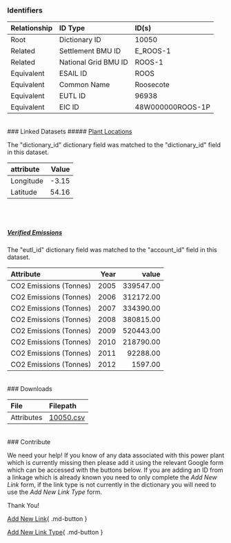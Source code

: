 ### Identifiers

| Relationship   | ID Type              | ID(s)            |
|:---------------|:---------------------|:-----------------|
| Root           | Dictionary ID        | 10050            |
| Related        | Settlement BMU ID    | E_ROOS-1         |
| Related        | National Grid BMU ID | ROOS-1           |
| Equivalent     | ESAIL ID             | ROOS             |
| Equivalent     | Common Name          | Roosecote        |
| Equivalent     | EUTL ID              | 96938            |
| Equivalent     | EIC ID               | 48W000000ROOS-1P |

<br>
### Linked Datasets
##### <a href="https://osuked.github.io/Power-Station-Dictionary/datasets/plant-locations">Plant Locations</a>



The "dictionary_id" dictionary field was matched to the "dictionary_id" field in this dataset.

| attribute   |   Value |
|:------------|--------:|
| Longitude   |   -3.15 |
| Latitude    |   54.16 |

<br><br>
##### <a href="https://osuked.github.io/Power-Station-Dictionary/datasets/verified-emissions">Verified Emissions</a>



The "eutl_id" dictionary field was matched to the "account_id" field in this dataset.

| Attribute              |   Year |     value |
|:-----------------------|-------:|----------:|
| CO2 Emissions (Tonnes) |   2005 | 339547.00 |
| CO2 Emissions (Tonnes) |   2006 | 312172.00 |
| CO2 Emissions (Tonnes) |   2007 | 334390.00 |
| CO2 Emissions (Tonnes) |   2008 | 380815.00 |
| CO2 Emissions (Tonnes) |   2009 | 520443.00 |
| CO2 Emissions (Tonnes) |   2010 | 218790.00 |
| CO2 Emissions (Tonnes) |   2011 |  92288.00 |
| CO2 Emissions (Tonnes) |   2012 |   1597.00 |


<br>
### Downloads


| File       | Filepath                                                                              |
|:-----------|:--------------------------------------------------------------------------------------|
| Attributes | [10050.csv](https://osuked.github.io/Power-Station-Dictionary/object_attrs/10050.csv) |


<br>
### Contribute

We need your help! If you know of any data associated with this power plant which is currently missing then please add it using the relevant Google form which can be accessed with the buttons below.  If you are adding an ID from a linkage which is already known you need to only complete the *Add New Link* form, if the link type is not currently in the dictionary you will need to use the *Add New Link Type* form.

Thank You!

[Add New Link](https://docs.google.com/forms/d/e/1FAIpQLSc5jRsQ7NgiLLXbwo9PUdwTQyuqbRwThltG56-o6NVSe7E_nw/viewform?usp=pp_url&entry.251912331=10050){ .md-button }

[Add New Link Type](https://docs.google.com/forms/d/e/1FAIpQLSdQfLmfOR0Vw4Z7gDQAIhBbqIifd1RuSFPKmDQpROhOqjo7ew/viewform?usp=pp_url&entry.2141539628=10050){ .md-button }